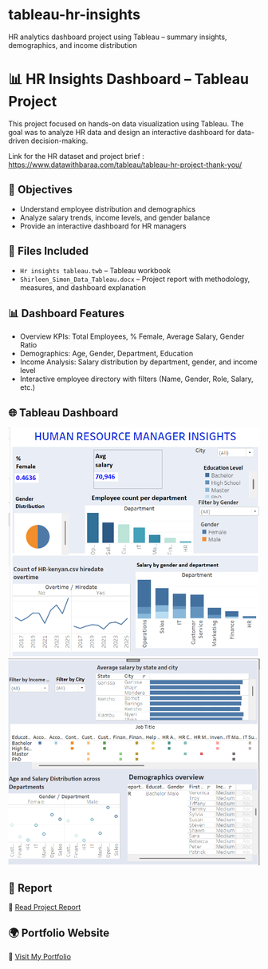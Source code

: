 # tableau-hr-insights
HR analytics dashboard project using Tableau – summary insights, demographics, and income distribution
# 📊 HR Insights Dashboard – Tableau Project

This project focused on hands-on data visualization using Tableau. The goal was to analyze HR data and design an interactive dashboard for data-driven decision-making.

Link for the HR dataset and project brief : https://www.datawithbaraa.com/tableau/tableau-hr-project-thank-you/

## 🧠 Objectives
- Understand employee distribution and demographics
- Analyze salary trends, income levels, and gender balance
- Provide an interactive dashboard for HR managers

## 📁 Files Included
- `Hr insights tableau.twb` – Tableau workbook
- `Shirleen_Simon_Data_Tableau.docx` – Project report with methodology, measures, and dashboard explanation

## 📊 Dashboard Features
- Overview KPIs: Total Employees, % Female, Average Salary, Gender Ratio
- Demographics: Age, Gender, Department, Education
- Income Analysis: Salary distribution by department, gender, and income level
- Interactive employee directory with filters (Name, Gender, Role, Salary, etc.)

## 🌐 Tableau Dashboard
![Dashboard Overview](dashboard-preview1.png)
![Dashboard Overview](dashboard-preview2.png)

## 🧾 Report
📄 [Read Project Report](Shirleen_Simon_Data_Tableau.docx)

## 🌍 Portfolio Website
🔗 [Visit My Portfolio](https://shirleensimon.github.io)
